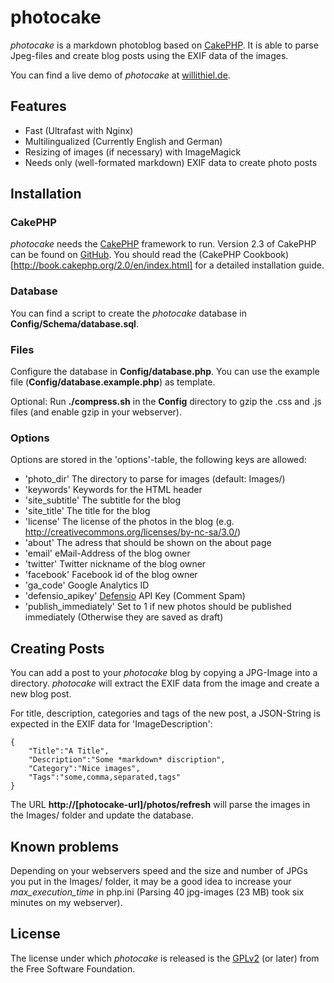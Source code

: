 # photocake

*photocake* is a markdown photoblog based on [CakePHP](http://cakephp.org/). It is able to parse Jpeg-files and create blog posts using the EXIF data of the images.

You can find a live demo of *photocake* at [willithiel.de](http://willithiel.de).

## Features

- Fast (Ultrafast with Nginx)
- Multilingualized (Currently English and German)
- Resizing of images (if necessary) with ImageMagick
- Needs only (well-formated markdown) EXIF data to create photo posts

## Installation

### CakePHP

*photocake* needs the [CakePHP](http://cakephp.org/) framework to run. Version 2.3 of CakePHP can be found on [GitHub](https://github.com/cakephp/cakephp/tree/2.3). You should read the (CakePHP Cookbook)[http://book.cakephp.org/2.0/en/index.html] for a detailed installation guide.

### Database

You can find a script to create the *photocake* database in **Config/Schema/database.sql**.

### Files

Configure the database in **Config/database.php**. You can use the example file (**Config/database.example.php**) as template.

Optional: Run **./compress.sh** in the **Config** directory to gzip the .css and .js files (and enable gzip in your webserver).

### Options

Options are stored in the 'options'-table, the following keys are allowed:

- 'photo_dir' The directory to parse for images (default: Images/)
- 'keywords' Keywords for the HTML header
- 'site_subtitle' The subtitle for the blog
- 'site_title' The title for the blog
- 'license' The license of the photos in the blog (e.g. http://creativecommons.org/licenses/by-nc-sa/3.0/)
- 'about' The adress that should be shown on the about page
- 'email' eMail-Address of the blog owner
- 'twitter' Twitter nickname of the blog owner
- 'facebook' Facebook id of the blog owner
- 'ga_code' Google Analytics ID
- 'defensio_apikey' [Defensio](http://www.defensio.com/api/) API Key (Comment Spam)
- 'publish_immediately' Set to 1 if new photos should be published immediately (Otherwise they are saved as draft)

## Creating Posts

You can add a post to your *photocake* blog by copying a JPG-Image into a directory. *photocake* will extract the EXIF data from the image and create a new blog post.

For title, description, categories and tags of the new post, a JSON-String is expected in the EXIF data for 'ImageDescription':

    {
        "Title":"A Title",
        "Description":"Some *markdown* discription",
        "Category":"Nice images",
        "Tags":"some,comma,separated,tags"
    }

The URL **http://[photocake-url]/photos/refresh** will parse the images in the Images/ folder and update the database.

## Known problems

Depending on your webservers speed and the size and number of JPGs you put in the Images/ folder, it may be a good idea to increase your *max_execution_time* in php.ini (Parsing 40 jpg-images (23 MB) took six minutes on my webserver).

## License

The license under which *photocake* is released is the [GPLv2](http://www.gnu.org/licenses/gpl-2.0.html) (or later) from the Free Software Foundation. 